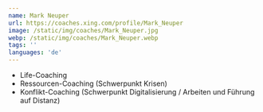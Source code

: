 ```yaml
---
name: Mark Neuper
url: https://coaches.xing.com/profile/Mark_Neuper
image: /static/img/coaches/Mark_Neuper.jpg
webp: /static/img/coaches/Mark_Neuper.webp
tags: ''
languages: 'de'
---
```


<ul><li>Life-Coaching</li><li>Ressourcen-Coaching (Schwerpunkt Krisen)</li><li>Konflikt-Coaching (Schwerpunkt Digitalisierung / Arbeiten und Führung auf Distanz)</li></ul>